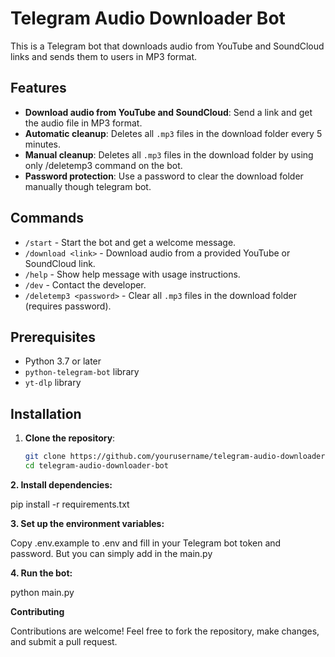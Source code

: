 # Telegram Audio Downloader Bot

This is a Telegram bot that downloads audio from YouTube and SoundCloud links and sends them to users in MP3 format. 

## Features

- **Download audio from YouTube and SoundCloud**: Send a link and get the audio file in MP3 format.
- **Automatic cleanup**: Deletes all `.mp3` files in the download folder every 5 minutes.
- **Manual cleanup**: Deletes all `.mp3` files in the download folder by using only /deletemp3 command on the bot.
- **Password protection**: Use a password to clear the download folder manually though telegram bot.

## Commands

- `/start` - Start the bot and get a welcome message.
- `/download <link>` - Download audio from a provided YouTube or SoundCloud link.
- `/help` - Show help message with usage instructions.
- `/dev` - Contact the developer.
- `/deletemp3 <password>` - Clear all `.mp3` files in the download folder (requires password).

## Prerequisites

- Python 3.7 or later
- `python-telegram-bot` library
- `yt-dlp` library

## Installation

1. **Clone the repository**:

   ```bash
   git clone https://github.com/yourusername/telegram-audio-downloader-bot.git
   cd telegram-audio-downloader-bot


**2. Install dependencies:**

pip install -r requirements.txt

**3. Set up the environment variables:**

Copy .env.example to .env and fill in your Telegram bot token and password.
But you can simply add in the main.py


**4. Run the bot:**

python main.py


**Contributing**

Contributions are welcome! Feel free to fork the repository, make changes, and submit a pull request.


